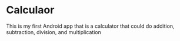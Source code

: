 # Calculaor
This is my first Android app that is a calculator that could do addition, subtraction, division, and multiplication 
